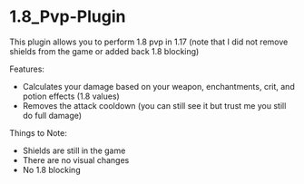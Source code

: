 # 1.8_Pvp-Plugin
This plugin allows you to perform 1.8 pvp in 1.17 (note that I did not remove shields from the game or added back 1.8 blocking)

Features:
- Calculates your damage based on your weapon, enchantments, crit, and potion effects (1.8 values)
- Removes the attack cooldown (you can still see it but trust me you still do full damage)

Things to Note:
- Shields are still in the game
- There are no visual changes
- No 1.8 blocking
